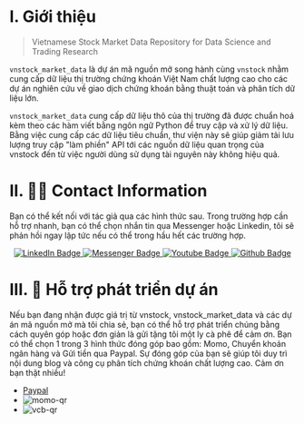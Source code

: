 # I. Giới thiệu
> Vietnamese Stock Market Data Repository for Data Science and Trading Research

`vnstock_market_data` là dự án mã nguồn mở song hành cùng `vnstock` nhằm cung cấp dữ liệu thị trường chứng khoán Việt Nam chất lượng cao cho các dự án nghiên cứu về giao dịch chứng khoán bằng thuật toán và phân tích dữ liệu lớn.

`vnstock_market_data` cung cấp dữ liệu thô của thị trường đã được chuẩn hoá kèm theo các hàm viết bằng ngôn ngữ Python để truy cập và xử lý dữ liệu. Bằng việc cung cấp các dữ liệu tiêu chuẩn, thư viện này sẽ giúp giảm tải lưu lượng truy cập "làm phiền" API tới các nguồn dữ liệu quan trọng của vnstock đến từ việc người dùng sử dụng tài nguyên này không hiệu quả.



# II. 🙋‍♂️ Contact Information

Bạn có thể kết nối với tác giả qua các hình thức sau. Trong trường hợp cần hỗ trợ nhanh, bạn có thể chọn nhắn tin qua Messenger hoặc Linkedin, tôi sẽ phản hồi ngay lập tức nếu có thể trong hầu hết các trường hợp.

<div id="badges" align="center">
  <a href="https://www.linkedin.com/in/thinh-vu">
    <img src="https://img.shields.io/badge/LinkedIn-blue?style=for-the-badge&logo=linkedin&logoColor=white" alt="LinkedIn Badge"/>
  </a>
  <a href="https://www.messenger.com/t/mr.thinh.ueh">
    <img src="https://img.shields.io/badge/Messenger-00B2FF?style=for-the-badge&logo=messenger&logoColor=white" alt="Messenger Badge"/>
  <a href="https://www.youtube.com/channel/UCYgG-bmk92OhYsP20TS0MbQ">
    <img src="https://img.shields.io/badge/YouTube-red?style=for-the-badge&logo=youtube&logoColor=white" alt="Youtube Badge"/>
  </a>
  </a>
    <a href="https://github.com/thinh-vu">
    <img src="https://img.shields.io/badge/GitHub-100000?style=for-the-badge&logo=github&logoColor=white" alt="Github Badge"/>
  </a>
</div>

# III. 💪 Hỗ trợ phát triển dự án

Nếu bạn đang nhận được giá trị từ vnstock, vnstock_market_data và các dự án mã nguồn mở mà tôi chia sẻ, bạn có thể hỗ trợ phát triển chúng bằng cách quyên góp hoặc đơn giản là gửi tặng tôi một ly cà phê để cảm ơn.
Bạn có thể chọn 1 trong 3 hình thức đóng góp bao gồm: Momo, Chuyển khoản ngân hàng và Gửi tiền qua Paypal. Sự đóng góp của bạn sẽ giúp tôi duy trì nội dung blog và công cụ phân tích chứng khoán chất lượng cao. Cảm ơn bạn thật nhiều!

- [Paypal](https://paypal.me/thinhvuphoto?country.x=VN&locale.x=en_US)
- ![momo-qr](https://raw.githubusercontent.com/thinh-vu/vnstock/beta/src/momo-qr-thinhvu.jpeg)
- ![vcb-qr](https://raw.githubusercontent.com/thinh-vu/vnstock/beta/src/vcb-qr-thinhvu.jpg)